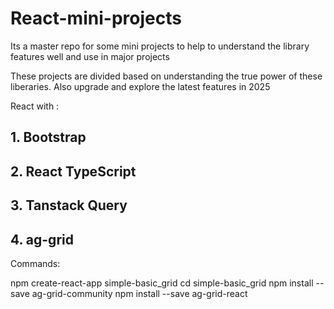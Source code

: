 # React-mini-projects
Its a master repo for some mini projects to help to understand the library features well and use in major projects


These projects are divided based on understanding the true power of these liberaries. Also upgrade and explore the latest features in 2025

React with :

## 1. Bootstrap

## 2. React TypeScript

## 3. Tanstack Query 

## 4. ag-grid

Commands: 

npm create-react-app simple-basic_grid
cd simple-basic_grid
npm install --save ag-grid-community
npm install --save ag-grid-react